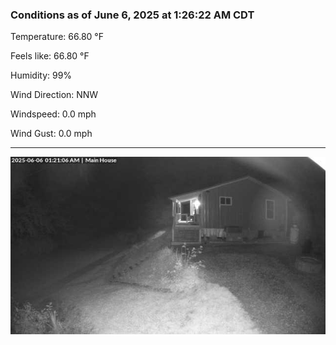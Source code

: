 ### Conditions as of June 6, 2025 at 1:26:22 AM CDT 

Temperature: 66.80 &deg;F

Feels like: 66.80 &deg;F

Humidity: 99%

Wind Direction: NNW

Windspeed: 0.0 mph

Wind Gust: 0.0 mph

---

<img src="./images/latest.jpeg"/>


